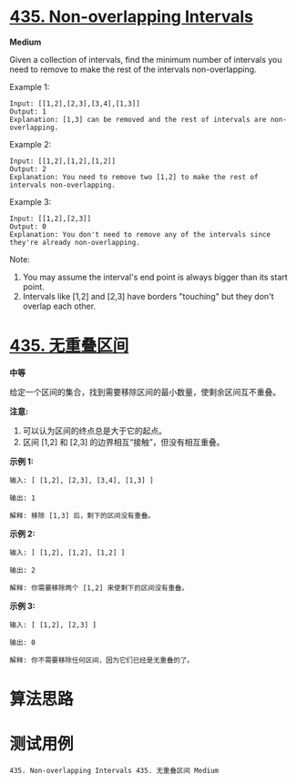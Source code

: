 # [435. Non-overlapping Intervals][enTitle]

**Medium**

Given a collection of intervals, find the minimum number of intervals you need to remove to make the rest of the intervals non-overlapping.





Example 1:

```
Input: [[1,2],[2,3],[3,4],[1,3]]
Output: 1
Explanation: [1,3] can be removed and the rest of intervals are non-overlapping.

```

Example 2:

```
Input: [[1,2],[1,2],[1,2]]
Output: 2
Explanation: You need to remove two [1,2] to make the rest of intervals non-overlapping.

```

Example 3:

```
Input: [[1,2],[2,3]]
Output: 0
Explanation: You don't need to remove any of the intervals since they're already non-overlapping.

```



Note:

1. You may assume the interval's end point is always bigger than its start point. 
2. Intervals like [1,2] and [2,3] have borders "touching" but they don't overlap each other.


# [435. 无重叠区间][cnTitle]

**中等**

给定一个区间的集合，找到需要移除区间的最小数量，使剩余区间互不重叠。

**注意:** 

1. 可以认为区间的终点总是大于它的起点。 
2. 区间 [1,2] 和 [2,3] 的边界相互“接触”，但没有相互重叠。

**示例 1:** 

```
输入: [ [1,2], [2,3], [3,4], [1,3] ]

输出: 1

解释: 移除 [1,3] 后，剩下的区间没有重叠。

```

**示例 2:** 

```
输入: [ [1,2], [1,2], [1,2] ]

输出: 2

解释: 你需要移除两个 [1,2] 来使剩下的区间没有重叠。

```

**示例 3:** 

```
输入: [ [1,2], [2,3] ]

输出: 0

解释: 你不需要移除任何区间，因为它们已经是无重叠的了。

```




# 算法思路

# 测试用例
```
435. Non-overlapping Intervals 435. 无重叠区间 Medium
```

[enTitle]: https://leetcode.com/problems/non-overlapping-intervals/
[cnTitle]: https://leetcode-cn.com/problems/non-overlapping-intervals/
